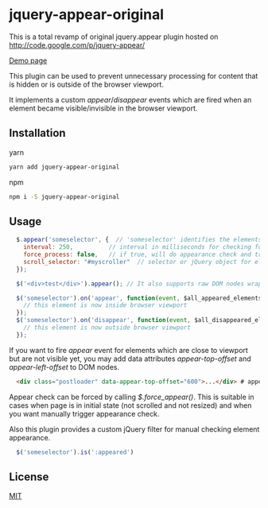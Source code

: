 # jquery-appear-original

This is a total revamp of original jquery.appear plugin hosted on http://code.google.com/p/jquery-appear/

[Demo page](http://morr.github.com/appear.html)

This plugin can be used to prevent unnecessary processing for content that is hidden or is outside of the browser viewport.

It implements a custom *appear*/*disappear* events which are fired when an element became visible/invisible in the browser viewport.

## Installation

yarn

```sh
yarn add jquery-appear-original
```

npm

```sh
npm i -S jquery-appear-original
```

## Usage

```javascript
  $.appear('someselector', {  // 'someselector' identifies the elements to check for appearance (selector or jQuery object)
    interval: 250,          // interval in milliseconds for checking for appearance (default 250ms)
    force_process: false,   // if true, will do appearance check and trigger events upon initialization (default false)
    scroll_selector: "#myscroller"  // selector or jQuery object for elements to check for scrolling (default: window)
  });

  $('<div>test</div>').appear(); // It also supports raw DOM nodes wrapped in jQuery.

  $('someselector').on('appear', function(event, $all_appeared_elements) {
    // this element is now inside browser viewport
  });
  $('someselector').on('disappear', function(event, $all_disappeared_elements) {
    // this element is now outside browser viewport
  });
```

If you want to fire *appear* event for elements which are close to viewport but are not visible yet, you may add data attributes *appear-top-offset* and *appear-left-offset* to DOM nodes.

```html
  <div class="postloader" data-appear-top-offset="600">...</div> # appear will be fired when an element is below browser viewport for 600 or less pixels
```

Appear check can be forced by calling *$.force_appear()*. This is suitable in cases when page is in initial state (not scrolled and not resized) and when you want manually trigger appearance check.

Also this plugin provides a custom jQuery filter for manual checking element appearance.

```javascript
  $('someselector').is(':appeared')
```


## License
[MIT](http://opensource.org/licenses/MIT)
